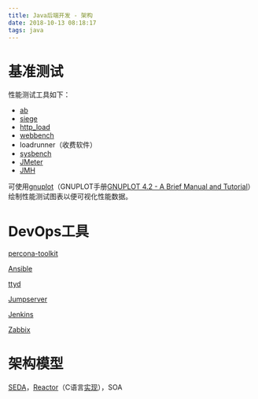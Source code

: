 ```yaml
---
title: Java后端开发 - 架构
date: 2018-10-13 08:18:17
tags: java
---
```




# 基准测试

性能测试工具如下：

* [ab](https://httpd.apache.org/docs/2.4/programs/ab.html)
* [siege](https://github.com/JoeDog/siege)
* [http_load](https://acme.com/software/http_load/)
* [webbench](http://home.tiscali.cz/~cz210552/webbench.html)
* loadrunner（收费软件）
* [sysbench](https://github.com/akopytov/sysbench)
* [JMeter](https://jmeter.apache.org/)
* [JMH](https://openjdk.java.net/projects/code-tools/jmh/)

可使用[gnuplot](http://www.gnuplot.info/)（GNUPLOT手册[GNUPLOT 4.2 - A Brief Manual and Tutorial](https://people.duke.edu/~hpgavin/gnuplot.html)）绘制性能测试图表以便可视化性能数据。

# DevOps工具

[percona-toolkit](https://www.percona.com/doc/percona-toolkit/LATEST/index.html)

[Ansible](https://docs.ansible.com/)

[ttyd](https://github.com/tsl0922/ttyd)

[Jumpserver](https://github.com/jumpserver/jumpserver)

[Jenkins](https://jenkins.io/)

[Zabbix](https://www.zabbix.com/manuals)

# 架构模型

[SEDA](http://www.sosp.org/2001/papers/welsh.pdf)，[Reactor](http://www.dre.vanderbilt.edu/~schmidt/PDF/reactor-siemens.pdf)（C语言[实现](https://www.adamtornhill.com/Patterns%20in%20C%205,%20REACTOR.pdf)），SOA

